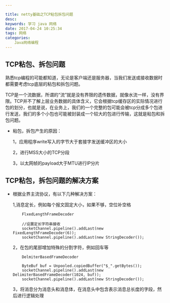 ```yaml
---

title: netty基础之TCP粘包拆包问题
desc: 
keywords: 学习 java 网络
date: 2017-04-24 10:25:34
tags: 网络
categories:
	Java网络编程
---
```


##	TCP粘包、拆包问题
熟悉tcp编程的可能都知道，无论是客户端还是服务器，当我们发送或接收数据时都需要考虑tcp底层的粘包和拆包问题。

TCP是一个流数据，所谓的“流”就是没有界限的遗传数据，就像水流一样，没有界限。TCP并不了解上层业务数据的具体含义，它会根据tcp缓存区的实际情况进行包的划分，也就是说，在业务上，我们的一个完整的包可能会被tcp分成多个包进行发送，我们的多个小包也可能被封装成一个较大的包进行传输，这就是粘包和拆包问题。

*	粘包，拆包产生的原因：

	1，应用程序write写入的字节大于套接字发送缓冲区的大小

	2，进行MSS大小的TCP分段

	3，以太网帧的payload大于MTU进行IP分片

##	TCP粘包，拆包问题的解决方案
*	根据业界主流协议，有以下几种解决方案：

	1,消息定长，例如每个报文固定大小，如果不够，空位补空格

			FlxedLengthFrameDecoder

			//设置定长字符串接收
			socketChannel.pipeline().addLast(new FixedLengthFrameDecoder(6));
			socketChannel.pipeline().addLast(new StringDecoder());

	2，在包的尾部增加特殊的分割字符，例如回车等

			DelmiterBasedFrameDecoder

			ByteBuf buf = Unpooled.copiedBuffer("$_".getBytes());
			socketChannel.pipeline().addLast(new DelimiterBasedFrameDecoder(1024, buf));
			socketChannel.pipeline().addLast(new StringDecoder());

	3，将消息分为消息头和消息体，在消息头中包含表示消息总长度的字段，然后进行逻辑处理
